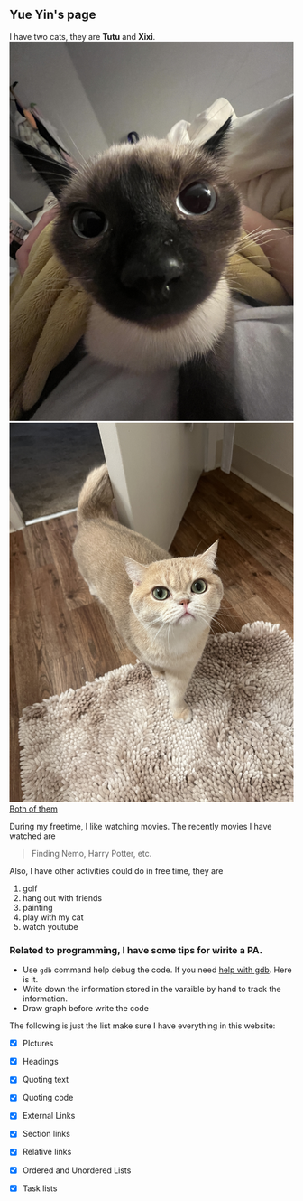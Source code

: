## Yue Yin's page
I have two cats, they are **Tutu** and **Xixi**.
![Xixi](WechatIMG458.jpeg) 
![Tutu](WechatIMG459.jpeg) 
[Both of them](WechatIMG460.jpeg)


During my freetime, I like watching movies. The recently movies I have watched are 
>Finding Nemo, Harry Potter, etc.

Also, I have other activities could do in free time, they are
1. golf
2. hang out with friends
3. painting
4. play with my cat
5. watch youtube


### Related to programming, I have some tips for wirite a PA.
+ Use `gdb` command help debug the code. If you need [help with gdb](https://www.tutorialspoint.com/gnu_debugger/gdb_commands.htm). Here is it.
+ Write down the information stored in the varaible by hand to track the information.
+ Draw graph before write the code


The following is just the list make sure I have everything in this website:
- [x] PIctures
- [x] Headings
- [x] Quoting text
- [x] Quoting code
- [x] External Links
- [x] Section links
- [x] Relative links
- [x] Ordered and Unordered Lists
- [x] Task lists

